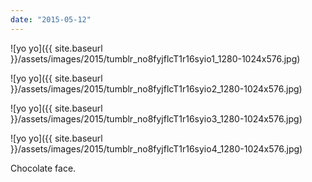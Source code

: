 ```yaml
---
date: "2015-05-12"
---
```


![yo yo]({{ site.baseurl }}/assets/images/2015/tumblr_no8fyjflcT1r16syio1_1280-1024x576.jpg)

![yo yo]({{ site.baseurl }}/assets/images/2015/tumblr_no8fyjflcT1r16syio2_1280-1024x576.jpg)

![yo yo]({{ site.baseurl }}/assets/images/2015/tumblr_no8fyjflcT1r16syio3_1280-1024x576.jpg)

![yo yo]({{ site.baseurl }}/assets/images/2015/tumblr_no8fyjflcT1r16syio4_1280-1024x576.jpg)

Chocolate face.
